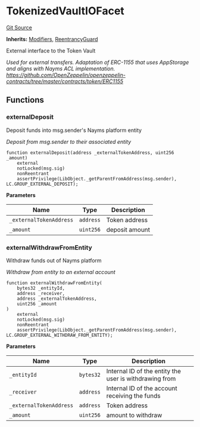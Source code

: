 # TokenizedVaultIOFacet
[Git Source](https://github.com/nayms/contracts-v3/blob/08976c385ed293c18988aa46a13c47179dbb0a28/src/facets/TokenizedVaultIOFacet.sol)

**Inherits:**
[Modifiers](/src/shared/Modifiers.sol/contract.Modifiers.md), [ReentrancyGuard](/src/utils/ReentrancyGuard.sol/abstract.ReentrancyGuard.md)

External interface to the Token Vault

*Used for external transfers. Adaptation of ERC-1155 that uses AppStorage and aligns with Nayms ACL implementation.
https://github.com/OpenZeppelin/openzeppelin-contracts/tree/master/contracts/token/ERC1155*


## Functions
### externalDeposit

Deposit funds into msg.sender's Nayms platform entity

*Deposit from msg.sender to their associated entity*


```solidity
function externalDeposit(address _externalTokenAddress, uint256 _amount)
    external
    notLocked(msg.sig)
    nonReentrant
    assertPrivilege(LibObject._getParentFromAddress(msg.sender), LC.GROUP_EXTERNAL_DEPOSIT);
```
**Parameters**

|Name|Type|Description|
|----|----|-----------|
|`_externalTokenAddress`|`address`|Token address|
|`_amount`|`uint256`|deposit amount|


### externalWithdrawFromEntity

Withdraw funds out of Nayms platform

*Withdraw from entity to an external account*


```solidity
function externalWithdrawFromEntity(
    bytes32 _entityId,
    address _receiver,
    address _externalTokenAddress,
    uint256 _amount
)
    external
    notLocked(msg.sig)
    nonReentrant
    assertPrivilege(LibObject._getParentFromAddress(msg.sender), LC.GROUP_EXTERNAL_WITHDRAW_FROM_ENTITY);
```
**Parameters**

|Name|Type|Description|
|----|----|-----------|
|`_entityId`|`bytes32`|Internal ID of the entity the user is withdrawing from|
|`_receiver`|`address`|Internal ID of the account receiving the funds|
|`_externalTokenAddress`|`address`|Token address|
|`_amount`|`uint256`|amount to withdraw|


